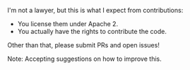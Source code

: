 I'm not a lawyer, but this is what I expect from contributions:

- You license them under Apache 2.
- You actually have the rights to contribute the code.

Other than that, please submit PRs and open issues!

Note: Accepting suggestions on how to improve this.
